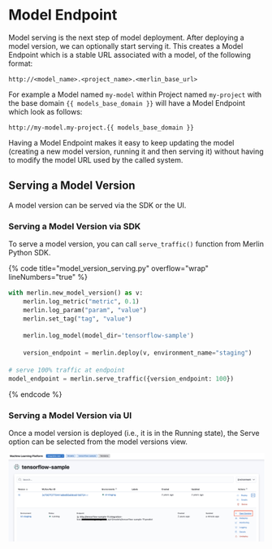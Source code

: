 <!-- page-title: Serving a Model Version -->
<!-- parent-page-title: Deploying a Model -->
# Model Endpoint

Model serving is the next step of model deployment. After deploying a model version, we can optionally start serving it. This creates a Model Endpoint which is a stable URL associated with a model, of the following format:

```
http://<model_name>.<project_name>.<merlin_base_url>
```

For example a Model named `my-model` within Project named `my-project` with the base domain `{{ models_base_domain }}` will have a Model Endpoint which look as follows:

```
http://my-model.my-project.{{ models_base_domain }}
```

Having a Model Endpoint makes it easy to keep updating the model (creating a new model version, running it and then serving it) without having to modify the model URL used by the called system.

## Serving a Model Version

A model version can be served via the SDK or the UI.

### Serving a Model Version via SDK

To serve a model version, you can call `serve_traffic()` function from Merlin Python SDK.

{% code title="model_version_serving.py" overflow="wrap" lineNumbers="true" %}
```python
with merlin.new_model_version() as v:
    merlin.log_metric("metric", 0.1)
    merlin.log_param("param", "value")
    merlin.set_tag("tag", "value")

    merlin.log_model(model_dir='tensorflow-sample')

    version_endpoint = merlin.deploy(v, environment_name="staging")

# serve 100% traffic at endpoint
model_endpoint = merlin.serve_traffic({version_endpoint: 100})
```
{% endcode %}

### Serving a Model Version via UI

Once a model version is deployed (i.e., it is in the Running state), the Serve option can be selected from the model versions view.

![Serving Model Version](../../../images/serve_model_version.png)
